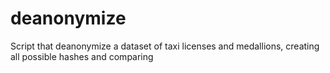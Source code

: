 # deanonymize
Script that deanonymize a dataset of taxi licenses and medallions, creating all possible hashes and comparing
